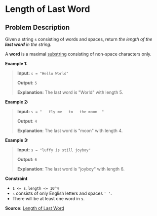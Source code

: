 # Length of Last Word

## Problem Description

Given a string `s` consisting of words and spaces, return _the length of the **last word** in the string._

A **word** is a maximal [substring](https://en.wikipedia.org/wiki/Substring) consisting of non-space characters only.

**Example 1:**

> **Input:** `s = "Hello World"`
>
> **Output:** `5`
>
> **Explanation:** The last word is "World" with length 5.

**Example 2:**

> **Input:** `s = "   fly me   to   the moon  "`
>
> **Output:** `4`
>
> **Explanation**: The last word is "moon" with length 4.

**Example 3:**

> **Input:** `s = "luffy is still joyboy"`
>
> **Output:** `6`
>
> **Explanation**: The last word is "joyboy" with length 6.

**Constraint**

- `1 <= s.length <= 10^4`
- `s` consists of only English letters and spaces `' '`.
- There will be at least one word in `s`.

**Source:** [Length of Last Word](https://leetcode.com/problems/length-of-last-word/)
